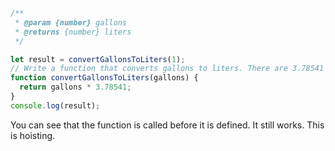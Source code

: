 ```javascript
/**
 * @param {number} gallons
 * @returns {number} liters
 */

let result = convertGallonsToLiters(1);
// Write a function that converts gallons to liters. There are 3.78541 liters in a gallon.
function convertGallonsToLiters(gallons) {
  return gallons * 3.78541;
}
console.log(result);
```

You can see that the function is called before it is defined. It still works. This is hoisting.
